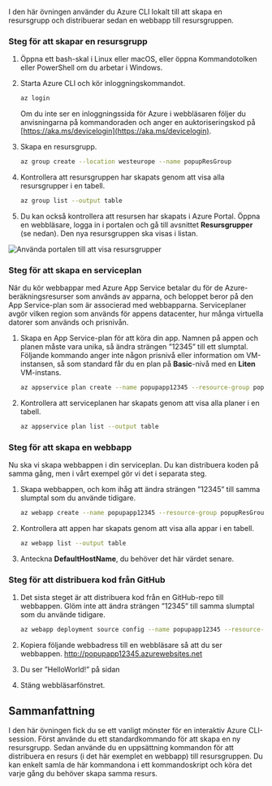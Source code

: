 
I den här övningen använder du Azure CLI lokalt till att skapa en resursgrupp och distribuerar sedan en webbapp till resursgruppen. 

### <a name="steps-to-create-a-resource-group"></a>Steg för att skapar en resursgrupp
1. Öppna ett bash-skal i Linux eller macOS, eller öppna Kommandotolken eller PowerShell om du arbetar i Windows.

1. Starta Azure CLI och kör inloggningskommandot.

    ```bash
    az login
    ```
    Om du inte ser en inloggningssida för Azure i webbläsaren följer du anvisningarna på kommandoraden och anger en auktoriseringskod på [https://aka.ms/devicelogin](https://aka.ms/devicelogin).

1. Skapa en resursgrupp.

    ```bash
    az group create --location westeurope --name popupResGroup
    ```

1. Kontrollera att resursgruppen har skapats genom att visa alla resursgrupper i en tabell.

    ```bash
    az group list --output table
    ```
1. Du kan också kontrollera att resursen har skapats i Azure Portal. Öppna en webbläsare, logga in i portalen och gå till avsnittet **Resursgrupper** (se nedan). Den nya resursgruppen ska visas i listan.

![Använda portalen till att visa resursgrupper](../media-drafts/5-listing-resource-groups.png)

### <a name="steps-to-create-a-service-plan"></a>Steg för att skapa en serviceplan
När du kör webbappar med Azure App Service betalar du för de Azure-beräkningsresurser som används av apparna, och beloppet beror på den App Service-plan som är associerad med webbapparna. Serviceplaner avgör vilken region som används för appens datacenter, hur många virtuella datorer som används och prisnivån.

1. Skapa en App Service-plan för att köra din app. Namnen på appen och planen måste vara unika, så ändra strängen ”12345” till ett slumptal. Följande kommando anger inte någon prisnivå eller information om VM-instansen, så som standard får du en plan på **Basic**-nivå med en **Liten** VM-instans.

    ```bash
    az appservice plan create --name popupapp12345 --resource-group popupResGroup --location westeurope
    ```

1. Kontrollera att serviceplanen har skapats genom att visa alla planer i en tabell.

    ```bash
    az appservice plan list --output table
    ```

### <a name="steps-to-create-a-web-app"></a>Steg för att skapa en webbapp
Nu ska vi skapa webbappen i din serviceplan. Du kan distribuera koden på samma gång, men i vårt exempel gör vi det i separata steg.

1. Skapa webbappen, och kom ihåg att ändra strängen ”12345” till samma slumptal som du använde tidigare.
    ```bash
    az webapp create --name popupapp12345 --resource-group popupResGroup --plan popupapp12345
    ```

1. Kontrollera att appen har skapats genom att visa alla appar i en tabell.

    ```bash
    az webapp list --output table
    ```

1. Anteckna **DefaultHostName**, du behöver det här värdet senare.

### <a name="steps-to-deploy-code-from-github"></a>Steg för att distribuera kod från GitHub
1. Det sista steget är att distribuera kod från en GitHub-repo till webbappen. Glöm inte att ändra strängen ”12345” till samma slumptal som du använde tidigare.
    ```bash
    az webapp deployment source config --name popupapp12345 --resource-group popupResGroup --repo-url "https://github.com/Azure-Samples/php-docs-hello-world" --branch master --manual-integration
    ```

1. Kopiera följande webbadress till en webbläsare så att du ser webbappen.
http://popupapp12345.azurewebsites.net

1. Du ser ”HelloWorld!” på sidan

1. Stäng webbläsarfönstret.

## <a name="summary"></a>Sammanfattning
I den här övningen fick du se ett vanligt mönster för en interaktiv Azure CLI-session. Först använde du ett standardkommando för att skapa en ny resursgrupp. Sedan använde du en uppsättning kommandon för att distribuera en resurs (i det här exemplet en webbapp) till resursgruppen. Du kan enkelt samla de här kommandona i ett kommandoskript och köra det varje gång du behöver skapa samma resurs.
